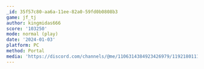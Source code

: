 ```yaml
---
_id: 35f57c80-aa6a-11ee-82a0-59fd0b0808b3
game: jf_tj
author: kingmidas666
score: '103250'
mode: normal (play)
date: '2024-01-03'
platform: PC
method: Portal
media: 'https://discord.com/channels/@me/1106314384923426979/1192180111693332570'
---
```


